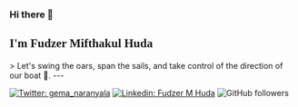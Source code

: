 ### Hi there 👋
<h2 style="font-family:Consolas;align:center;">I'm Fudzer Mifthakul Huda</h2>
> Let's swing the oars, span the sails, and take control of the direction of our boat 🌊.
---



[![Twitter: gema_naranyala](https://img.shields.io/twitter/follow/gema_naranyala?style=social)](https://twitter.com/gema_naranyala)
[![Linkedin: Fudzer M Huda](https://img.shields.io/badge/-Fudzer-blue?style=flat-square&logo=Linkedin&logoColor=white&link=https://www.linkedin.com/in/fudzer-m-huda/)](https://www.linkedin.com/in/fudzer-m-huda/)
![GitHub followers](https://img.shields.io/github/followers/naranyala?label=Follow&style=social)

<!--
### Hi there 

<div style="width:50px;height:50px;">
<img src="https://modernfarmer.com/wp-content/uploads/2015/03/tomatopart1_seeding_hero.jpg">
<div>
**naranyala/naranyala** is a ✨ _special_ ✨ repository because its `README.md` (this file) appears on your GitHub profile.

Here are some ideas to get you started:

- 🔭 I’m currently working on ...
- 🌱 I’m currently learning Web Development
- 👯 I’m looking to collaborate on ...
- 🤔 I’m looking for help with ...
- 💬 Ask me about Philosophy and Psychology
- 📫 How to reach me: ...
- 😄 Pronouns: ...
- ⚡ Fun fact: ...
-->
